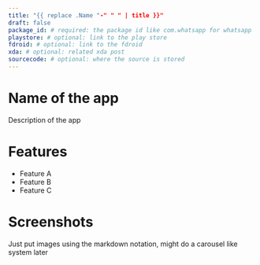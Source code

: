 ```yaml
---
title: "{{ replace .Name "-" " " | title }}"
draft: false
package_id: # required: the package id like com.whatsapp for whatsapp
playstore: # optional: link to the play store
fdroid: # optional: link to the fdroid
xda: # optional: related xda post
sourcecode: # optional: where the source is stored
---
```


# Name of the app

Description of the app

# Features

- Feature A
- Feature B
- Feature C

# Screenshots

Just put images using the markdown notation, might do a carousel like system later

